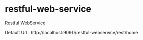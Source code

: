 # restful-web-service
Restful WebService

Default Url : http://localhost:9090/restful-webservice/rest/home
